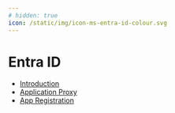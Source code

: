 ```yaml
---
# hidden: true
icon: /static/img/icon-ms-entra-id-colour.svg
---
```


# Entra ID

* [Introduction](./introduction)
* [Application Proxy](./application-proxy)
* [App Registration](./app-registration)
